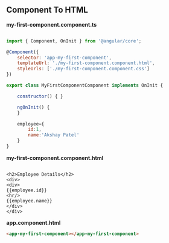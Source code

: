 ## Component To HTML

**my-first-component.component.ts**

```javascript

import { Component, OnInit } from '@angular/core';

@Component({
	selector: 'app-my-first-component',
	templateUrl: './my-first-component.component.html',
	styleUrls: ['./my-first-component.component.css']
})

export class MyFirstComponentComponent implements OnInit {

	constructor() { }

	ngOnInit() {
	}

	employee={
		id:1,
		name:'Akshay Patel'
	}
}

```
**my-first-component.component.html**

```

<h2>Employee Details</h2>
<div>
<div>
{{employee.id}}
<hr/>
{{employee.name}}
</div>
</div>

```
**app.component.html**

```html
<app-my-first-component></app-my-first-component>
```
